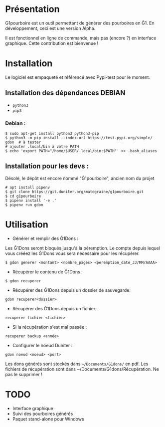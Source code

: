 # Présentation

G1pourboire est un outil permettant de générer des pourboires en Ğ1.
En développement, ceci est une version Alpha.

Il est fonctionnel en ligne de commande, mais pas (encore ?) en interface graphique. Cette contribution est bienvenue !

# Installation

Le logiciel est empaqueté et référencé avec Pypi-test pour le moment.

## Installation des dépendances DEBIAN

- `python3`
- `pip3`

### Debian :

```
$ sudo apt-get install python3 python3-pip
$ python3 -m pip install --index-url https://test.pypi.org/simple/ gdon  # à tester
# ajouter .local/bin à votre PATH
$ echo 'export PATH="/home/$USER/.local/bin:$PATH"' >> .bash_aliases
```


## Installation pour les devs :

Désolé, le dépôt est encore nommé "Ğ1pourboire", ancien nom du projet

```
# apt install pipenv
$ git clone https://git.duniter.org/matograine/g1pourboire.git
$ cd g1pourboire
$ pipenv install '-e .'
$ pipenv run gdon
```

# Utilisation

* Générer et remplir des Ğ1Dons :

Les Ğ1Dons seront bloqués jusqu'à la péremption.
Le compte depuis lequel vous crééez les Ğ1Dons vous sera nécessaire pour les récupérer.

```
$ gdon generer <montant> <nombre_pages> <peremption_date_JJ/MM/AAAA> 
```
* Récupérer le contenu de Ğ1Dons :
```
$ gdon recuperer
```

* Récupérer des Ğ1Dons depuis un dossier de sauvegarde:
```
gdon recuperer<dossier>
```

* Récupérer des Ğ1Dons depuis un fichier:
```
recuperer fichier <fichier>
```

* Si la récupération s'est mal passée :
```
recuperer backup <année>
```

* Configurer le noeud Duniter :
```
gdon noeud <noeud> <port>
```

Les dons générés sont stockés dans `~/Documents/G1dons/` en pdf. 
Les fichiers de récupération sont dans ~/Documents/G1dons/Récupération. Ne pas le supprimer !


# TODO

- Interface graphique
- Suivi des pourboires générés
- Paquet stand-alone pour Windows

